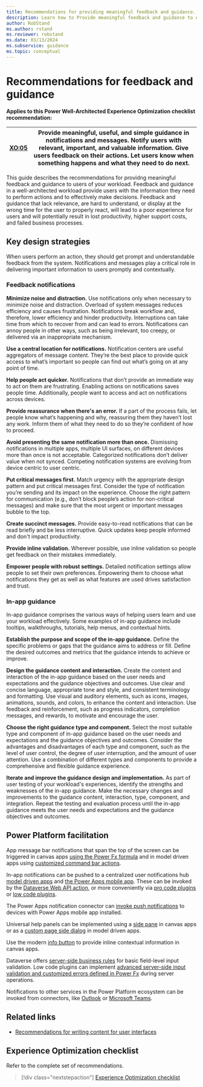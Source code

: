 ```yaml
---
title: Recommendations for providing meaningful feedback and guidance. 
description: Learn how to Provide meaningful feedback and guidance to ensure consistent success with user experience optimization.
author: RobStand
ms.author: rstand
ms.reviewer: robstand
ms.date: 03/13/2024
ms.subservice: guidance
ms.topic: conceptual
---
```


# Recommendations for feedback and guidance

**Applies to this Power Well-Architected Experience Optimization checklist recommendation:**

|[XO:05](checklist.md)| **Provide meaningful, useful, and simple guidance in notifications and messages. Notify users with relevant, important, and valuable information. Give users feedback on their actions. Let users know when something happens and what they need to do next.** |
|---|---|

This guide describes the recommendations for providng meaningful feedback and guidance to users of your workload. Feedback and guidance in a well-architected workload provide users with the information they need to perform actions and to effectively make decisions. Feedback and guidance that lack relevance, are hard to understand, or display at the wrong time for the user to properly react, will lead to a poor experience for users and will potentially result in lost productivity, higher support costs, and failed business processes.

## Key design strategies

When users perform an action, they should get prompt and understandable feedback from the system. Notifications and messages play a critical role in delivering important information to users promptly and contextually.

### Feedback notifications

**Minimize noise and distraction.** Use notifications only when necessary to minimize noise and distraction. Overload of system messages reduces efficiency and causes frustration. Notifications break workflow and, therefore, lower efficiency and hinder productivity. Interruptions can take time from which to recover from and can lead to errors. Notifications can annoy people in other ways, such as being irrelevant, too creepy, or delivered via an inappropriate mechanism.

**Use a central location for notifications.** Notification centers are useful aggregators of message content. They’re the best place to provide quick access to what’s important so people can find out what’s going on at any point of time.

**Help people act quicker.** Notifications that don’t provide an immediate way to act on them are frustrating. Enabling actions on notifications saves people time. Additionally, people want to access and act on notifications across devices.

**Provide reassurance when there's an error.** If a part of the process fails, let people know what’s happening and why, reassuring them they haven’t lost any work. Inform them of what they need to do so they’re confident of how to proceed.

**Avoid presenting the same notification more than once.** Dismissing notifications in multiple apps, multiple UI surfaces, on different devices more than once is not acceptable. Categorized notifications don’t deliver value when not synced. Competing notification systems are evolving from device centric to user centric.

**Put critical messages first.** Match urgency with the appropriate design pattern and put critical messages first. Consider the type of notification you’re sending and its impact on the experience. Choose the right pattern for communication (e.g., don’t block people’s action for non-critical messages) and make sure that the most urgent or important messages bubble to the top.

**Create succinct messages.** Provide easy-to-read notifications that can be read briefly and be less interruptive. Quick updates keep people informed and don't impact productivity.

**Provide inline validation.** Wherever possible, use inline validation so people get feedback on their mistakes immediately.

**Empower people with robust settings.** Detailed notification settings allow people to set their own preferences. Empowering them to choose what notifications they get as well as what features are used drives satisfaction and trust.

### In-app guidance

In-app guidance comprises the various ways of helping users learn and use your workload effectively. Some examples of in-app guidance include tooltips, walkthroughs, tutorials, help menus, and contextual hints.

**Establish the purpose and scope of the in-app guidance.** Define the specific problems or gaps that the guidance aims to address or fill. Define the desired outcomes and metrics that the guidance intends to achieve or improve.

**Design the guidance content and interaction.** Create the content and interaction of the in-app guidance based on the user needs and expectations and the guidance objectives and outcomes. Use clear and concise language, appropriate tone and style, and consistent terminology and formatting. Use visual and auditory elements, such as icons, images, animations, sounds, and colors, to enhance the content and interaction. Use feedback and reinforcement, such as progress indicators, completion messages, and rewards, to motivate and encourage the user.

**Choose the right guidance type and component.** Select the most suitable type and component of in-app guidance based on the user needs and expectations and the guidance objectives and outcomes. Consider the advantages and disadvantages of each type and component, such as the level of user control, the degree of user interruption, and the amount of user attention. Use a combination of different types and components to provide a comprehensive and flexible guidance experience.

**Iterate and improve the guidance design and implementation.** As part of user testing of your workload's experiences, identify the strengths and weaknesses of the in-app guidance. Make the necessary changes and improvements to the guidance content, interaction, type, component, and integration. Repeat the testing and evaluation process until the in-app guidance meets the user needs and expectations and the guidance objectives and outcomes.

## Power Platform facilitation

App message bar notifications that span the top of the screen can be triggered in canvas apps [using the Power Fx formula](/power-platform/power-fx/reference/function-showerror) and in model driven apps using [customized command bar actions](/power-apps/maker/model-driven-apps/commanding-use-powerfx).

In-app notifications can be pushed to a centralized user notifications hub [model driven apps](/power-apps/user/notifications) and [the Power Apps mobile app](/power-apps/mobile/mobile-notifications). These can be invoked by the [Dataverse Web API action](/power-apps/developer/data-platform/webapi/reference/sendappnotification?view=dataverse-latest), or more conveniently via [pro code plugins](https://learn.microsoft.com/en-us/power-apps/developer/model-driven-apps/clientapi/send-in-app-notifications?tabs=clientapi) or [low code plugins](/power-apps/maker/data-platform/lowcode-plug-ins-examples#send-in-app-notifications-based-on-an-instant-action).

The Power Apps notification connector can [invoke push notifications](/power-apps/maker/canvas-apps/add-notifications) to devices with Power Apps mobile app installed.

Universal help panels can be implemented using a [side pane](/power-platform/guidance/creator-kit/panel) in canvas apps or as a [custom page side dialog](/power-apps/developer/model-driven-apps/clientapi/navigate-to-custom-page-examples#open-as-a-side-dialog) in model driven apps.

Use the modern [info button](/power-apps/maker/canvas-apps/controls/modern-controls/modern-control-info-button) to provide inline contextual information in canvas apps.

Dataverse offers [server-side business rules](/power-apps/maker/data-platform/data-platform-create-business-rule) for basic field-level input validation. Low code plugins can implement [advanced server-side input validation and customized errors defined in Power Fx](/power-apps/maker/data-platform/lowcode-plug-ins-examples#input-validation-and-custom-errors) during server operations.

Notifications to other services in the Power Platform ecosystem can be invoked from connectors, like [Outlook](/power-apps/teams/add-app-notifications) or [Microsoft Teams](/templates/details/52f77e0cde234231903129fce1327763/notify-a-user-in-teams/).

## Related links

- [Recommendations for writing content for user interfaces](user-interface-content.md)

## Experience Optimization checklist

Refer to the complete set of recommendations.

> [!div class="nextstepaction"]
> [Experience Optimization checklist](checklist.md)